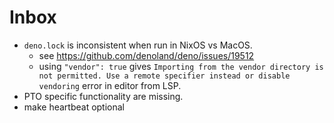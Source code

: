 # Inbox

- `deno.lock` is inconsistent when run in NixOS vs MacOS.
  - see https://github.com/denoland/deno/issues/19512
  - using `"vendor": true` gives `Importing from the vendor directory is not permitted. Use a remote specifier instead or disable vendoring`
    error in editor from LSP.
- PTO specific functionality are missing.
- make heartbeat optional
